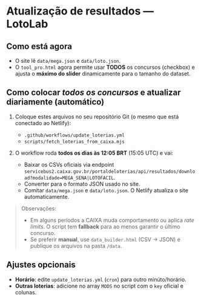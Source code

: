 # Atualização de resultados — LotoLab

## Como está agora
- O site lê `data/mega.json` e `data/loto.json`.
- O `tool_pro.html` agora permite usar **TODOS** os concursos (checkbox) e ajusta o **máximo do slider** dinamicamente para o tamanho do dataset.

## Como colocar *todos os concursos* e atualizar diariamente (automático)
1) Coloque estes arquivos no seu repositório Git (o mesmo que está conectado ao Netlify):  
   - `.github/workflows/update_loterias.yml`  
   - `scripts/fetch_loterias_from_caixa.mjs`

2) O workflow roda **todos os dias às 12:05 BRT** (15:05 UTC) e vai:
   - Baixar os CSVs oficiais via endpoint `servicebus2.caixa.gov.br/portaldeloterias/api/resultados/download?modalidade=MEGA_SENA|LOTOFACIL`.
   - Converter para o formato JSON usado no site.
   - Comitar `data/mega.json` e `data/loto.json`. O Netlify atualiza o site automaticamente.

> Observações:
> - Em alguns períodos a CAIXA muda comportamento ou aplica *rate limits*. O script tem **fallback** para ao menos garantir o último concurso.
> - Se preferir **manual**, use `data_builder.html` (CSV → JSON) e publique os arquivos na pasta `/data`.

## Ajustes opcionais
- **Horário**: edite `update_loterias.yml` (`cron`) para outro minúto/horário.
- **Outras loterias**: adicione no array `MODS` no script com o `key` oficial e colunas.
